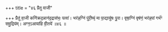 +++
title = "४६ प्रैतु वाजी"

+++
प्रैतु॑ वा॒जी कनि॑क्रद॒न्नान॑द॒द्रास॑भः॒ पत्वा॑। भर॑न्न॒ग्निं पु॑री॒ष्यं᳕ मा पा॒द्यायु॑षः पु॒रा। वृषा॒ग्निं वृष॑णं॒ भर॑न्न॒पां गर्भ॑ꣳ समु॒द्रिय॑म्। अग्न॒ऽआया॑हि वी॒तये॑ ॥४६ ॥